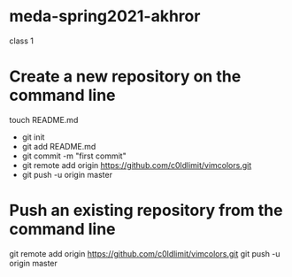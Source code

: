 # meda-spring2021-akhror
class 1


# Create a new repository on the command line
 
touch README.md
* git init
* git add README.md
* git commit -m "first commit"
* git remote add origin https://github.com/c0ldlimit/vimcolors.git
* git push -u origin master
 
# Push an existing repository from the command line
 
git remote add origin https://github.com/c0ldlimit/vimcolors.git
git push -u origin master
